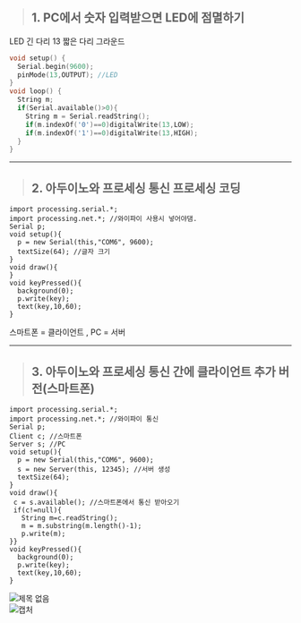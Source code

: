 > ## 1. PC에서 숫자 입력받으면 LED에 점멸하기    
LED 긴 다리 13 짧은 다리 그라운드

```c
void setup() {
  Serial.begin(9600);
  pinMode(13,OUTPUT); //LED
}
void loop() {
  String m;
  if(Serial.available()>0){
    String m = Serial.readString();
    if(m.indexOf('0')==0)digitalWrite(13,LOW);
    if(m.indexOf('1')==0)digitalWrite(13,HIGH);
  }
}
```  
* * *  
> ## 2. 아두이노와 프로세싱 통신 프로세싱 코딩  
```Processing
import processing.serial.*;
import processing.net.*; //와이파이 사용시 넣어야댐. 
Serial p;
void setup(){
  p = new Serial(this,"COM6", 9600);
  textSize(64); //글자 크기
}
void draw(){
}
void keyPressed(){
  background(0);
  p.write(key);
  text(key,10,60);
}
```  
스마트폰 = 클라이언트 , PC = 서버  
* * *  
> ## 3. 아두이노와 프로세싱 통신 간에 클라이언트 추가 버전(스마트폰)  
```Processing
import processing.serial.*;
import processing.net.*; //와이파이 통신
Serial p;
Client c; //스마트폰
Server s; //PC
void setup(){
  p = new Serial(this,"COM6", 9600);
  s = new Server(this, 12345); //서버 생성
  textSize(64);
}
void draw(){
 c = s.available(); //스마트폰에서 통신 받아오기
 if(c!=null){
   String m=c.readString();
   m = m.substring(m.length()-1);
   p.write(m);
}}
void keyPressed(){
  background(0);
  p.write(key);
  text(key,10,60);
}
```  
![제목 없음](https://user-images.githubusercontent.com/50895677/68105338-814fb900-ff21-11e9-98a6-b3aec945c099.png)  
![캡처](https://user-images.githubusercontent.com/50895677/68105343-83b21300-ff21-11e9-92fd-dc10c258d6cc.PNG)
